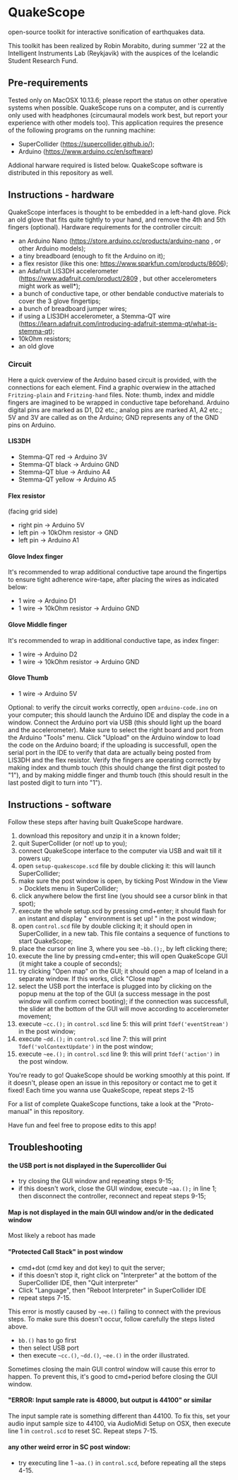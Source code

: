 # QuakeScope
open-source toolkit for interactive sonification of earthquakes data.

This toolkit has been realized by Robin Morabito, during summer '22 at the Intelligent Instruments Lab (Reykjavik)
with the auspices of the Icelandic Student Research Fund.

## Pre-requirements
Tested only on MacOSX 10.13.6; please report the status on other operative systems when possible.
QuakeScope runs on a computer, and is currently only used with headphones (circumaural models work best, but report your experience with other models too).
This application requires the presence of the following programs on the running machine:
- SuperCollider (https://supercollider.github.io/);
- Arduino (https://www.arduino.cc/en/software)

Addional harware required is listed below. QuakeScope software is distributed in this repository as well.

## Instructions - hardware

QuakeScope interfaces is thought to be embedded in a left-hand glove.
Pick an old glove that fits quite tightly to your hand, and remove the 4th and 5th fingers (optional).
Hardware requirements for the controller circuit:
- an Arduino Nano (https://store.arduino.cc/products/arduino-nano , or other Arduino models);
- a tiny breadboard (enough to fit the Arduino on it);
- a flex resistor (like this one: https://www.sparkfun.com/products/8606);
- an Adafruit LIS3DH accelerometer (https://www.adafruit.com/product/2809 , but other accelerometers might work as well*);
- a bunch of conductive tape, or other bendable conductive materials to cover the 3 glove fingertips;
- a bunch of breadboard jumper wires;
- if using a LIS3DH accelerometer, a Stemma-QT wire (https://learn.adafruit.com/introducing-adafruit-stemma-qt/what-is-stemma-qt);
- 10kOhm resistors;
- an old glove

### Circuit
Here a quick overview of the Arduino based circuit is provided, with the connections for each element. Find a graphic overwiew in the attached `Fritzing-plain` and `Fritzing-hand` files.
Note: thumb, index and middle fingers are imagined to be wrapped in conductive tape beforehand.
Arduino digital pins are marked as D1, D2 etc.; analog pins are marked A1, A2 etc.; 5V and 3V are called as on the Arduino; GND represents any of the GND pins on Arduino.

#### LIS3DH
- Stemma-QT red -> Arduino 3V
- Stemma-QT black -> Arduino GND
- Stemma-QT blue -> Arduino A4
- Stemma-QT yellow -> Arduino A5

#### Flex resistor
(facing grid side)
- right pin -> Arduino 5V
- left pin -> 10kOhm resistor -> GND
- left pin -> Arduino A1

#### Glove Index finger
It's recommended to wrap additional conductive tape around the fingertips 
to ensure tight adherence wire-tape, after placing the wires as indicated below:
- 1 wire -> Arduino D1
- 1 wire -> 10kOhm resistor -> Arduino GND

#### Glove Middle finger
It's recommended to wrap in additional conductive tape, as index finger:
- 1 wire -> Arduino D2
- 1 wire -> 10kOhm resistor -> Arduino GND

#### Glove Thumb
- 1 wire -> Arduino 5V

Optional:
to verify the circuit works correctly, open `arduino-code.ino` on your computer;
this should launch the Arduino IDE and display the code in a window.
Connect the Arduino port via USB (this should light up the board and the accelerometer). 
Make sure to select the right board and port from the Arduino "Tools" menu. 
Click "Upload" on the Arduino window to load the code on the Arduino board; 
if the uploading is successfull, open the serial port in the IDE to verify that data are actually being posted from LIS3DH and the flex resistor. 
Verify the fingers are operating correctly by making index and thumb touch (this should change the first digit posted to "1"),
and by making middle finger and thumb touch (this should result in the last posted digit to turn into "1").

## Instructions - software
Follow these steps after having built QuakeScope hardware.
1. download this repository and unzip it in a known folder;
2. quit SuperCollider (or not! up to you);
3. connect QuakeScope interface to the computer via USB and wait till it powers up;
4. open `setup-quakescope.scd` file by double clicking it: this will launch SuperCollider;
5. make sure the post window is open, by ticking Post Window in the View > Docklets menu in SuperCollider;
6. click anywhere below the first line (you should see a cursor blink in that spot);
7. execute the whole setup.scd by pressing cmd+enter; it should flash for an instant and display " environment is set up! " in the post window;
8. open `control.scd` file by double clicking it; it should open in SuperCollider, in a new tab. This file contains a sequence of functions to start QuakeScope;
9. place the cursor on line 3, where you see `~bb.();`, by left clicking there;
10. execute the line by pressing cmd+enter; this will open QuakeScope GUI (it might take a couple of seconds);
11. try clicking "Open map" on the GUI; it should open a map of Iceland in a separate window. If this works, click "Close map"
12. select the USB port the interface is plugged into by clicking on the popup menu at the top of the GUI 
(a success message in the post window will confirm correct booting); 
if the connection was successfull, the slider at the bottom of the GUI will move according to accelerometer movement;
13. execute `~cc.();` in `control.scd` line 5: this will print `Tdef('eventStream')` in the post window;
14. execute `~dd.();` in `control.scd` line 7: this will print `Tdef('volContextUpdate')` in the post window;
15. execute `~ee.();` in `control.scd` line 9: this will print `Tdef('action')` in the post window.

You're ready to go! QuakeScope should be working smoothly at this point. If it doesn't, please open an issue in this repository or contact me to get it fixed!
Each time you wanna use QuakeScope, repeat steps 2-15


For a list of complete QuakeScope functions, take a look at the "Proto-manual" in this repository.

Have fun and feel free to propose edits to this app!

## Troubleshooting
#### the USB port is not displayed in the Supercollider Gui
- try closing the GUI window and repeating steps 9-15;
- if this doesn't work, close the GUI window, execute `~aa.();` in line 1; then disconnect the controller, reconnect and repeat steps 9-15;

#### Map is not displayed in the main GUI window and/or in the dedicated window
Most likely a reboot has made

#### "Protected Call Stack" in post window
- cmd+dot (cmd key and dot key) to quit the server;
- if this doesn't stop it, right click on "Interpreter" at the bottom of the SuperCollider IDE, then "Quit interpreter"
- Click "Language", then "Reboot Interpreter" in SuperCollider IDE
- repeat steps 7-15.

This error is mostly caused by `~ee.()` failing to connect with the previous steps. To make sure this doesn't occur, follow carefully the steps listed above.
- `bb.()` has to go first
- then select USB port
- then execute `~cc.()`, `~dd.()`, `~ee.()` in the order illustrated.

Sometimes closing the main GUI control window will cause this error to happen. 
To prevent this, it's good to cmd+period before closing the GUI window.

#### "ERROR: Input sample rate is 48000, but output is 44100" or similar
The input sample rate is something different than 44100. 
To fix this, set your audio input sample size to 44100, via AudioMidi Setup on OSX, then execute line 1 in `control.scd` to reset SC. Repeat steps 7-15.

#### any other weird error in SC post window:
- try executing line 1 `~aa.()` in `control.scd`, before repeating all the steps 4-15. 

